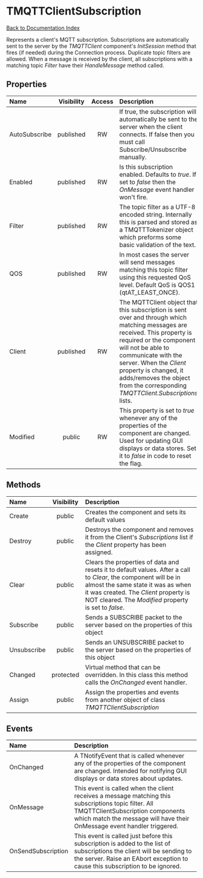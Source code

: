 # TMQTTClientSubscription

[Back to Documentation Index](Main.MD)

Represents a client's MQTT subscription. Subscriptions are automatically sent to the server by the _TMQTTClient_ component's _InitSession_ method that fires (if needed) during the Connection process. Duplicate topic filters are allowed. When a message is received by the client, all subscriptions with a matching topic _Filter_ have their _HandleMessage_ method called.

## Properties

Name | Visibility | Access | Description
:--- | :---: | :---: | :---
AutoSubscribe | published | RW | If true, the subscription will automatically be sent to the server when the client connects. If false then you must call Subscribe/Unsubscribe manually.
Enabled | published | RW | Is this subscription enabled. Defaults to *true*. If set to *false* then the _OnMessage_ event handler won't fire.
Filter | published | RW | The topic filter as a UTF-8 encoded string. Internally this is parsed and stored as a TMQTTTokenizer object which preforms some basic validation of the text.
QOS | published | RW | In most cases the server will send messages matching this topic filter using this requested QoS level. Default QoS is QOS1 (qtAT_LEAST_ONCE).
Client | published | RW  | The MQTTClient object that this subscription is sent over and through which matching messages are received.  This property is required or the component will not be able to communicate with the server. When the _Client_ property is changed, it adds/removes the object from the corresponding _TMQTTClient.Subscriptions_ lists.
Modified | public | RW | This property is set to *true* whenever any of the properties of the component are changed. Used for updating GUI displays or data stores. Set it to *false* in code to reset the flag.

## Methods

Name | Visibility | Description
:--- | :---: | :---
Create | public | Creates the component and sets its default values
Destroy | public | Destroys the component and removes it from the Client's _Subscriptions_ list if the _Client_ property has been assigned.
Clear | public | Clears the properties of data and resets it to default values. After a call to _Clear_, the component will be in almost the same state it was as when it was created. The _Client_ property is NOT cleared. The _Modified_ property is set to *false*.
Subscribe | public | Sends a SUBSCRIBE packet to the server based on the properties of this object
Unsubscribe | public | Sends an UNSUBSCRIBE packet to the server based on the properties of this object
Changed | protected | Virtual method that can be overridden. In this class this method calls the _OnChanged_ event handler.
Assign | public | Assign the properties and events from another object of class _TMQTTClientSubscription_

## Events

Name | Description
:--- | :---
OnChanged | A TNotifyEvent that is called whenever any of the properties of the component are changed. Intended for notifying GUI displays or data stores about updates.
OnMessage | This event is called when the client receives a message matching this subscriptions topic filter. All TMQTTClientSubscription components which match the message will have their OnMessage event handler triggered.
OnSendSubscription | This event is called just before this subscription is added to the list of subscriptions the client will be sending to the server. Raise an EAbort exception to cause this subscription to be ignored.
